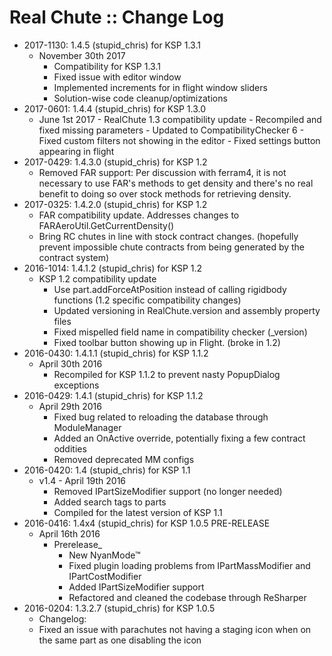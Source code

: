 # Real Chute :: Change Log

* 2017-1130: 1.4.5 (stupid_chris) for KSP 1.3.1
	+ November 30th 2017
		- Compatibility for KSP 1.3.1
		- Fixed issue with editor window
		- Implemented increments for in flight window sliders
		- Solution-wise code cleanup/optimizations
* 2017-0601: 1.4.4 (stupid_chris) for KSP 1.3.0
	+ June 1st 2017
			- RealChute 1.3 compatibility update
			- Recompiled and fixed missing parameters
			- Updated to CompatibilityChecker 6
			- Fixed custom filters not showing in the editor
			- Fixed settings button appearing in flight
* 2017-0429: 1.4.3.0 (stupid_chris) for KSP 1.2
	+ Removed FAR support: Per discussion with ferram4, it is not necessary to use FAR's methods to get density and there's no real benefit to doing so over stock methods for retrieving density.
* 2017-0325: 1.4.2.0 (stupid_chris) for KSP 1.2
	+ FAR compatibility update. Addresses changes to FARAeroUtil.GetCurrentDensity()
	+ Bring RC chutes in line with stock contract changes. (hopefully prevent impossible chute contracts from being generated by the contract system)
* 2016-1014: 1.4.1.2 (stupid_chris) for KSP 1.2
	+ KSP 1.2 compatibility update
		- Use part.addForceAtPosition instead of calling rigidbody functions (1.2 specific compatibility changes)
		- Updated versioning in RealChute.version and assembly property files
		- Fixed mispelled field name in compatibility checker (_version)
		- Fixed toolbar button showing up in Flight. (broke in 1.2)
* 2016-0430: 1.4.1.1 (stupid_chris) for KSP 1.1.2
	+ April 30th 2016
		- Recompiled for KSP 1.1.2 to prevent nasty PopupDialog exceptions
* 2016-0429: 1.4.1 (stupid_chris) for KSP 1.1.2
	+ April 29th 2016
		- Fixed bug related to reloading the database through ModuleManager
		- Added an OnActive override, potentially fixing a few contract oddities
		- Removed deprecated MM configs
* 2016-0420: 1.4 (stupid_chris) for KSP 1.1
	+ v1.4 - April 19th 2016
		- Removed IPartSizeModifier support (no longer needed)
		- Added search tags to parts
		- Compiled for the latest version of KSP 1.1
* 2016-0416: 1.4x4 (stupid_chris) for KSP 1.0.5 PRE-RELEASE
	+ April 16th 2016
		- Prerelease_
			- New NyanMode™
			- Fixed plugin loading problems from IPartMassModifier and IPartCostModifier
			- Added IPartSizeModifier support
			- Refactored and cleaned the codebase through ReSharper
* 2016-0204: 1.3.2.7 (stupid_chris) for KSP 1.0.5
	+ Changelog:
	+ Fixed an issue with parachutes not having a staging icon when on the same part as one disabling the icon
